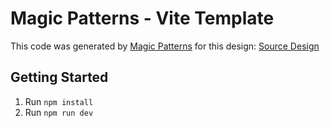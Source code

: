 # Magic Patterns - Vite Template

This code was generated by [Magic Patterns](https://magicpatterns.com) for this design: [Source Design](https://magicpatterns.com/c/ufqasdkqobxt19jamvsqcv)

## Getting Started

1. Run `npm install`
2. Run `npm run dev`
